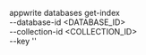 appwrite databases get-index \
    --database-id <DATABASE_ID> \
    --collection-id <COLLECTION_ID> \
    --key ''
